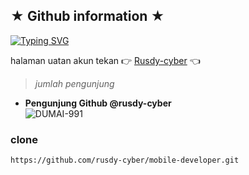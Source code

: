 ## ★ Github information ★

<a href="https://github.com/rusdy-cyber"><img src="http://readme-typing-svg.herokuapp.com?font=Fira+Code&pause=1000&color=AA56F7&random=false&width=435&lines=folow+github+saya+!!;selamat+datang" alt="Typing SVG" /></a>

halaman uatan akun tekan 👉 [Rusdy-cyber](https://github.com/rusdy-cyber) 👈


> _jumlah pengunjung_

- **Pengunjung Github @rusdy-cyber**  
       ![DUMAI-991](https://komarev.com/ghpvc/?username=rusdy-cyber&color=blue)
  >


### clone
```
https://github.com/rusdy-cyber/mobile-developer.git
```
